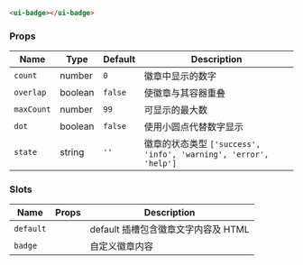 ```html
<ui-badge></ui-badge>
```

### Props

| Name       | Type    | Default | Description                                                      |
| ---------- | ------- | ------- | ---------------------------------------------------------------- |
| `count`    | number  | `0`     | 徽章中显示的数字                                                 |
| `overlap`  | boolean | `false` | 使徽章与其容器重叠                                               |
| `maxCount` | number  | `99`    | 可显示的最大数                                                   |
| `dot`      | boolean | `false` | 使用小圆点代替数字显示                                           |
| `state`    | string  | `''`    | 徽章的状态类型 `['success', 'info', 'warning', 'error', 'help']` |

### Slots

| Name      | Props | Description                         |
| --------- | ----- | ----------------------------------- |
| `default` |       | default 插槽包含徽章文字内容及 HTML |
| `badge`   |       | 自定义徽章内容                      |
